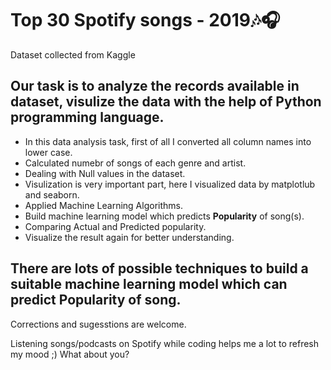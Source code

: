 # Top 30 Spotify songs - 2019🎶🎧

Dataset collected from Kaggle

## Our task is to analyze the records available in dataset, visulize the data with the help of Python programming language.

- In this data analysis task, first of all I converted all column names into lower case.
- Calculated numebr of songs of each genre and artist.
- Dealing with Null values in the dataset.
- Visulization is very important part, here I visualized data by matplotlub and seaborn.
- Applied Machine Learning Algorithms.
- Build machine learning model which predicts **Popularity** of song(s).
- Comparing Actual and Predicted popularity.
- Visualize the result again for better understanding.

## There are lots of possible techniques to build a suitable machine learning model which can predict Popularity of song.

Corrections and sugesstions are welcome.


Listening songs/podcasts on Spotify while coding helps me a lot to refresh my mood ;) What about you?

